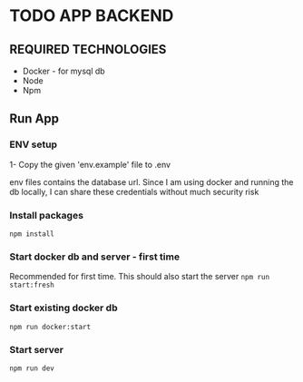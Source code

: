 # TODO APP BACKEND

## REQUIRED TECHNOLOGIES
* Docker - for mysql db
* Node
* Npm

## Run App

### ENV setup
1- Copy the given 'env.example' file to .env

env files contains the database url. Since I am using docker and running the db locally, I can share these credentials without much security risk

### Install packages
```npm install```

### Start docker db and server - first time
Recommended for first time. This should also start the server
```npm run start:fresh```

### Start existing docker db
```npm run docker:start```

### Start server
```npm run dev```
